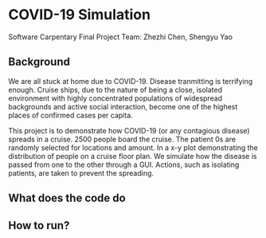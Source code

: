 # COVID-19 Simulation

Software Carpentary Final Project
Team: Zhezhi Chen, Shengyu Yao

## Background
We are all stuck at home due to COVID-19. Disease tranmitting is terrifying enough. 
Cruise ships, due to the nature of being a close, isolated environment with highly concentrated populations of 
widespread backgrounds and active social interaction, become one of the highest places of confirmed cases per capita.

This project is to demonstrate how COVID-19 (or any contagious disease) spreads in a cruise. 
2500 people board the cruise. The patient 0s are randomly selected for locations and amount. 
In a x-y plot demonstrating the distribution of people on a cruise floor plan. 
We simulate how the disease is passed from one to the other through a GUI.
Actions, such as isolating patients, are taken to prevent the spreading. 


## What does the code do


## How to run?
